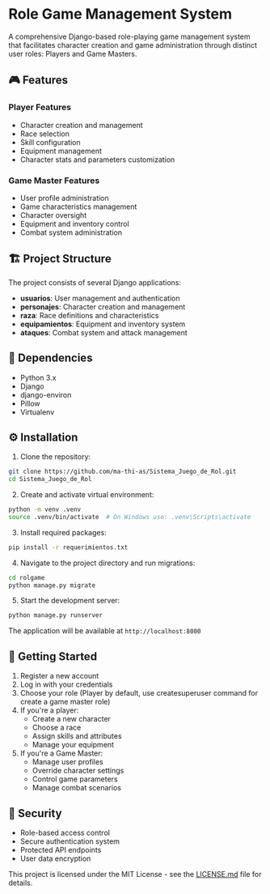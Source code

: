# Role Game Management System

A comprehensive Django-based role-playing game management system that facilitates character creation and game administration through distinct user roles: Players and Game Masters.

## 🎮 Features

### Player Features
- Character creation and management
- Race selection
- Skill configuration
- Equipment management
- Character stats and parameters customization

### Game Master Features
- User profile administration
- Game characteristics management
- Character oversight
- Equipment and inventory control
- Combat system administration

## 🏗️ Project Structure

The project consists of several Django applications:

- **usuarios**: User management and authentication
- **personajes**: Character creation and management
- **raza**: Race definitions and characteristics
- **equipamientos**: Equipment and inventory system
- **ataques**: Combat system and attack management

## 🔧 Dependencies

- Python 3.x
- Django
- django-environ
- Pillow
- Virtualenv

## ⚙️ Installation

1. Clone the repository:
```bash
git clone https://github.com/ma-thi-as/Sistema_Juego_de_Rol.git
cd Sistema_Juego_de_Rol
```

2. Create and activate virtual environment:
```bash
python -m venv .venv
source .venv/bin/activate  # On Windows use: .venv\Scripts\activate
```

3. Install required packages:
```bash
pip install -r requerimientos.txt
```

4. Navigate to the project directory and run migrations:
```bash
cd rolgame
python manage.py migrate
```

5. Start the development server:
```bash
python manage.py runserver
```

The application will be available at `http://localhost:8000`

## 🚀 Getting Started

1. Register a new account
2. Log in with your credentials
3. Choose your role (Player by default, use createsuperuser command for create a game master role)
4. If you're a player:
   - Create a new character
   - Choose a race
   - Assign skills and attributes
   - Manage your equipment
5. If you're a Game Master:
   - Manage user profiles
   - Override character settings
   - Control game parameters
   - Manage combat scenarios

## 🔐 Security

- Role-based access control
- Secure authentication system
- Protected API endpoints
- User data encryption

This project is licensed under the MIT License - see the [LICENSE.md](LICENSE.md) file for details.
